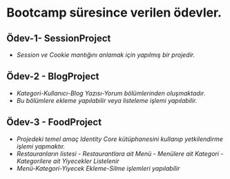 # Bootcamp süresince verilen ödevler.

## Ödev-1- SessionProject
* *Session ve Cookie mantığını anlamak için yapılmış bir projedir.*

## Ödev-2 - BlogProject
* *Kategori-Kullanıcı-Blog Yazısı-Yorum bölümlerinden oluşmaktadır.*
* *Bu bölümlere ekleme yapılabilir veya listeleme işlemi yapılabilir.*

## Ödev-3 - FoodProject
* *Projedeki temel amaç Identity Core kütüphanesini kullanıp yetkilendirme işlemi yapmaktır.*
* *Restauranların listesi - Restaurantlara ait Menü - Menülere ait Kategori - Kategorilere ait Yiyecekler Listelenir*
* *Menü-Kategori-Yiyecek Ekleme-Silme işlemleri yapılabilir*
